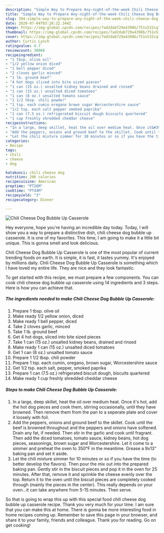 ```yaml
---
description: "Simple Way to Prepare Any-night-of-the-week Chili Cheese Dog Bubble Up Casserole"
title: "Simple Way to Prepare Any-night-of-the-week Chili Cheese Dog Bubble Up Casserole"
slug: 394-simple-way-to-prepare-any-night-of-the-week-chili-cheese-dog-bubble-up-casserole
date: 2020-07-04T03:28:22.344Z
image: https://img-global.cpcdn.com/recipes/7ad2dab729a4398b/751x532cq70/chili-cheese-dog-bubble-up-casserole-recipe-main-photo.jpg
thumbnail: https://img-global.cpcdn.com/recipes/7ad2dab729a4398b/751x532cq70/chili-cheese-dog-bubble-up-casserole-recipe-main-photo.jpg
cover: https://img-global.cpcdn.com/recipes/7ad2dab729a4398b/751x532cq70/chili-cheese-dog-bubble-up-casserole-recipe-main-photo.jpg
author: Curtis Lynch
ratingvalue: 4.7
reviewcount: 38068
recipeingredient:
- "1 tbsp. olive oil"
- "1/2 yellow onion diced"
- "1 bell pepper diced"
- "2 cloves garlic minced"
- "1 lb. ground beef"
- "4 hot dogs sliced into bite sized pieces"
- "1 can (15 oz.) unsalted kidney beans drained and rinsed"
- "1 can (15 oz.) unsalted diced tomatoes"
- "1 can (8 oz.) unsalted tomato sauce"
- "1 1/2 tbsp. chili powder"
- "1 tsp. each cumin oregano brown sugar Worcestershire sauce"
- "1/2 tsp. each salt pepper smoked paprika"
- "1 can (7.5 oz.) refrigerated biscuit dough biscuits quartered"
- "1 cup freshly shredded cheddar cheese"
recipeinstructions:
- "In a large, deep skillet, heat the oil over medium heat. Once it&#39;s hot, add the hot dog pieces and cook them, stirring occasionally, until they have browned. Then remove them from the pan to a seperate plate and cover it loosely with foil."
- "Add the peppers, onions and ground beef to the skillet. Cook until the beef is browned throughout and the peppers and onions have softened. Drain any fat, if needed. Then stir in the garlic and cook until fragrant. Then add the diced tomatoes, tomato sauce, kidney beans, hot dog pieces, seasonings, brown sugar and Worcestershire. Let it come to a simmer and preheat the oven to 350°F in the meantime. Grease a 9x13&#34; baking pan and set it aside."
- "Let the chili mixture simmer for 10 minutes or so if you have the time (to better develop the flavors). Then pour the mix out into the prepared baking pan. Gently stir in the biscuit pieces and pop it in the oven for 25 minutes. After that, remove it and sprinkle the cheese evenly over the top. Return it to the oven until the biscuit pieces are completely cooked through (mainly the pieces in the center). This really depends on your oven...it can take anywhere from 5-15 minutes. Then serve."
categories:
- Recipe
tags:
- chili
- cheese
- dog

katakunci: chili cheese dog 
nutrition: 206 calories
recipecuisine: American
preptime: "PT26M"
cooktime: "PT44M"
recipeyield: "3"
recipecategory: Dinner

---
```



![Chili Cheese Dog Bubble Up Casserole](https://img-global.cpcdn.com/recipes/7ad2dab729a4398b/751x532cq70/chili-cheese-dog-bubble-up-casserole-recipe-main-photo.jpg)

Hey everyone, hope you're having an incredible day today. Today, I will show you a way to prepare a distinctive dish, chili cheese dog bubble up casserole. It is one of my favorites. This time, I am going to make it a little bit unique. This is gonna smell and look delicious.

Chili Cheese Dog Bubble Up Casserole is one of the most popular of current trending foods on earth. It is simple, it is fast, it tastes yummy. It's enjoyed by millions daily. Chili Cheese Dog Bubble Up Casserole is something which I have loved my entire life. They are nice and they look fantastic.




To get started with this recipe, we must prepare a few components. You can cook chili cheese dog bubble up casserole using 14 ingredients and 3 steps. Here is how you can achieve that.

<!--inarticleads1-->

##### The ingredients needed to make Chili Cheese Dog Bubble Up Casserole:

1. Prepare 1 tbsp. olive oil
1. Make ready 1/2 yellow onion, diced
1. Make ready 1 bell pepper, diced
1. Take 2 cloves garlic, minced
1. Take 1 lb. ground beef
1. Get 4 hot dogs, sliced into bite sized pieces
1. Take 1 can (15 oz.) unsalted kidney beans, drained and rinsed
1. Make ready 1 can (15 oz.) unsalted diced tomatoes
1. Get 1 can (8 oz.) unsalted tomato sauce
1. Prepare 1 1/2 tbsp. chili powder
1. Prepare 1 tsp. each cumin, oregano, brown sugar, Worcestershire sauce
1. Get 1/2 tsp. each salt, pepper, smoked paprika
1. Prepare 1 can (7.5 oz.) refrigerated biscuit dough, biscuits quartered
1. Make ready 1 cup freshly shredded cheddar cheese




<!--inarticleads2-->

##### Steps to make Chili Cheese Dog Bubble Up Casserole:

1. In a large, deep skillet, heat the oil over medium heat. Once it&#39;s hot, add the hot dog pieces and cook them, stirring occasionally, until they have browned. Then remove them from the pan to a seperate plate and cover it loosely with foil.
1. Add the peppers, onions and ground beef to the skillet. Cook until the beef is browned throughout and the peppers and onions have softened. Drain any fat, if needed. Then stir in the garlic and cook until fragrant. Then add the diced tomatoes, tomato sauce, kidney beans, hot dog pieces, seasonings, brown sugar and Worcestershire. Let it come to a simmer and preheat the oven to 350°F in the meantime. Grease a 9x13&#34; baking pan and set it aside.
1. Let the chili mixture simmer for 10 minutes or so if you have the time (to better develop the flavors). Then pour the mix out into the prepared baking pan. Gently stir in the biscuit pieces and pop it in the oven for 25 minutes. After that, remove it and sprinkle the cheese evenly over the top. Return it to the oven until the biscuit pieces are completely cooked through (mainly the pieces in the center). This really depends on your oven...it can take anywhere from 5-15 minutes. Then serve.




So that is going to wrap this up with this special food chili cheese dog bubble up casserole recipe. Thank you very much for your time. I am sure that you can make this at home. There is gonna be more interesting food in home recipes coming up. Remember to save this page in your browser, and share it to your family, friends and colleague. Thank you for reading. Go on get cooking!
